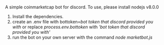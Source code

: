 A simple coinmarketcap bot for discord.
To use, please install nodejs v8.0.0

1. Install the dependencies.
2. create an .env file with bottoken=*bot token that discord provided you with* 
   or replace *process.env.bottoken* with *'bot token that discord provided you with'*
3. run the bot on your own server with the command *node marketbot.js*
